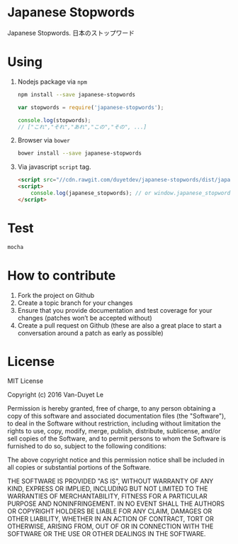 # Japanese Stopwords
Japanese Stopwords. 日本のストップワード

# Using

1. Nodejs package via `npm`

	```sh
	npm install --save japanese-stopwords
	```

	```js
	var stopwords = require('japanese-stopwords');
	
	console.log(stopwords);
	// ["これ","それ","あれ","この","その", ...]
	```

2. Browser via `bower`

	```sh
	bower install --save japanese-stopwords
	```
3. Via javascript `script` tag.

	```html
	<script src="//cdn.rawgit.com/duyetdev/japanese-stopwords/dist/japanese-stopword.min.js"></script>
	<script>
		console.log(japanese_stopwords); // or window.japanese_stopwords
	</script>
	```

# Test 

```sh
mocha
```

# How to contribute

1. Fork the project on Github
2. Create a topic branch for your changes
3. Ensure that you provide documentation and test coverage for your changes (patches won’t be accepted without)
4. Create a pull request on Github (these are also a great place to start a conversation around a patch as early as possible)

# License

MIT License

Copyright (c) 2016 Van-Duyet Le

Permission is hereby granted, free of charge, to any person obtaining a copy of this software and associated documentation files (the "Software"), to deal in the Software without restriction, including without limitation the rights to use, copy, modify, merge, publish, distribute, sublicense, and/or sell copies of the Software, and to permit persons to whom the Software is furnished to do so, subject to the following conditions:

The above copyright notice and this permission notice shall be included in all copies or substantial portions of the Software.

THE SOFTWARE IS PROVIDED "AS IS", WITHOUT WARRANTY OF ANY KIND, EXPRESS OR IMPLIED, INCLUDING BUT NOT LIMITED TO THE WARRANTIES OF MERCHANTABILITY, FITNESS FOR A PARTICULAR PURPOSE AND NONINFRINGEMENT. IN NO EVENT SHALL THE AUTHORS OR COPYRIGHT HOLDERS BE LIABLE FOR ANY CLAIM, DAMAGES OR OTHER LIABILITY, WHETHER IN AN ACTION OF CONTRACT, TORT OR OTHERWISE, ARISING FROM, OUT OF OR IN CONNECTION WITH THE SOFTWARE OR THE USE OR OTHER DEALINGS IN THE SOFTWARE.